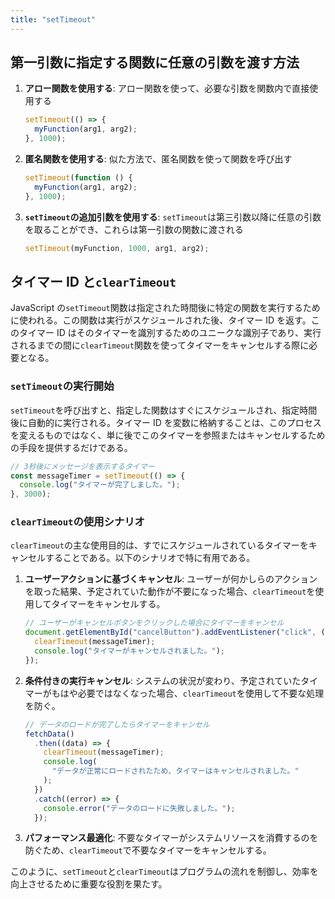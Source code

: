 ```yaml
---
title: "setTimeout"
---
```


## 第一引数に指定する関数に任意の引数を渡す方法

1. **アロー関数を使用する**: アロー関数を使って、必要な引数を関数内で直接使用する

   ```javascript
   setTimeout(() => {
     myFunction(arg1, arg2);
   }, 1000);
   ```

2. **匿名関数を使用する**: 似た方法で、匿名関数を使って関数を呼び出す

   ```javascript
   setTimeout(function () {
     myFunction(arg1, arg2);
   }, 1000);
   ```

3. **`setTimeout`の追加引数を使用する**: `setTimeout`は第三引数以降に任意の引数を取ることができ、これらは第一引数の関数に渡される
   ```javascript
   setTimeout(myFunction, 1000, arg1, arg2);
   ```

## タイマー ID と`clearTimeout`

JavaScript の`setTimeout`関数は指定された時間後に特定の関数を実行するために使われる。この関数は実行がスケジュールされた後、タイマー ID を返す。このタイマー ID はそのタイマーを識別するためのユニークな識別子であり、実行されるまでの間に`clearTimeout`関数を使ってタイマーをキャンセルする際に必要となる。

### `setTimeout`の実行開始

`setTimeout`を呼び出すと、指定した関数はすぐにスケジュールされ、指定時間後に自動的に実行される。タイマー ID を変数に格納することは、このプロセスを変えるものではなく、単に後でこのタイマーを参照またはキャンセルするための手段を提供するだけである。

```javascript
// 3秒後にメッセージを表示するタイマー
const messageTimer = setTimeout(() => {
  console.log("タイマーが完了しました。");
}, 3000);
```

### `clearTimeout`の使用シナリオ

`clearTimeout`の主な使用目的は、すでにスケジュールされているタイマーをキャンセルすることである。以下のシナリオで特に有用である。

1. **ユーザーアクションに基づくキャンセル**:
   ユーザーが何かしらのアクションを取った結果、予定されていた動作が不要になった場合、`clearTimeout`を使用してタイマーをキャンセルする。

   ```javascript
   // ユーザーがキャンセルボタンをクリックした場合にタイマーをキャンセル
   document.getElementById("cancelButton").addEventListener("click", () => {
     clearTimeout(messageTimer);
     console.log("タイマーがキャンセルされました。");
   });
   ```

2. **条件付きの実行キャンセル**:
   システムの状況が変わり、予定されていたタイマーがもはや必要ではなくなった場合、`clearTimeout`を使用して不要な処理を防ぐ。

   ```javascript
   // データのロードが完了したらタイマーをキャンセル
   fetchData()
     .then((data) => {
       clearTimeout(messageTimer);
       console.log(
         "データが正常にロードされたため、タイマーはキャンセルされました。"
       );
     })
     .catch((error) => {
       console.error("データのロードに失敗しました。");
     });
   ```

3. **パフォーマンス最適化**:
   不要なタイマーがシステムリソースを消費するのを防ぐため、`clearTimeout`で不要なタイマーをキャンセルする。

このように、`setTimeout`と`clearTimeout`はプログラムの流れを制御し、効率を向上させるために重要な役割を果たす。
